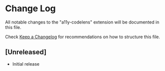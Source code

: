 # Change Log

All notable changes to the "a11y-codelens" extension will be documented in this file.

Check [Keep a Changelog](http://keepachangelog.com/) for recommendations on how to structure this file.

## [Unreleased]

- Initial release